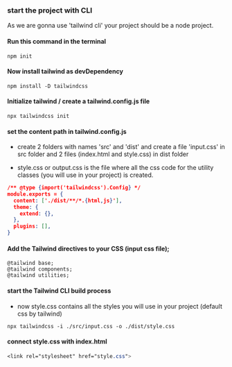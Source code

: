 

### start the project with CLI

As we are gonna use 'tailwind cli' your project should be a node project.

#### Run this command in the terminal

```
npm init
```

#### Now install tailwind as devDependency

```
npm install -D tailwindcss
```

#### Initialize tailwind / create a tailwind.config.js file

```
npx tailwindcss init
```


#### set the content path in tailwind.config.js

- create 2 folders with names 'src' and 'dist' and create a file 'input.css' in src folder and 2 files (index.html and style.css) in dist folder

- style.css or output.css is the file where all the css code for the utility classes (you will use in your project) is created.

``` json
/** @type {import('tailwindcss').Config} */
module.exports = {
  content: ['./dist/**/*.{html,js}'],
  theme: {
    extend: {},
  },
  plugins: [],
}
```



#### Add the Tailwind directives to your CSS (input css file);

```
@tailwind base;
@tailwind components;
@tailwind utilities;
```





#### start the Tailwind CLI build process

- now style.css contains all the styles you will use in your project (default css by tailwind)

```
npx tailwindcss -i ./src/input.css -o ./dist/style.css
```

#### connect style.css with index.html

``` CSS
<link rel="stylesheet" href="style.css">
```



